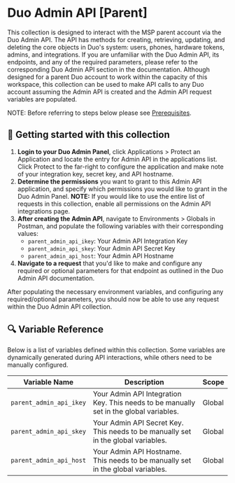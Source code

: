 # Duo Admin API [Parent]

This collection is designed to interact with the MSP parent account via the Duo Admin API. The API has methods for creating, retrieving, updating, and deleting the core objects in Duo's system: users, phones, hardware tokens, admins, and integrations.
If you are unfamiliar with the Duo Admin API, its endpoints, and any of the required parameters, please refer to the corresponding Duo Admin API section in the documentation. Although designed for a parent Duo account to work within the capacity of this workspace, this collection can be used to make API calls to any Duo account assuming the Admin API is created and the Admin API request variables are populated. 

NOTE: Before referring to steps below please see [Prerequisites](https://github.com/it-jonjon/Duo-API-Playground/blob/main/README.md#prerequisites).

## 🚀 Getting started with this collection

1. **Login to your Duo Admin Panel**, click Applications > Protect an Application and locate the entry for Admin API in the applications list. Click Protect to the far-right to configure the application and make note of your integration key, secret key, and API hostname.
2. **Determine the permissions** you want to grant to this Admin API application, and specify which permissions you would like to grant in the Duo Admin Panel. **NOTE:** If you would like to use the entire list of requests in this collection, enable all permissions on the Admin API integrations page.
3. **After creating the Admin API**, navigate to Environments > Globals in Postman, and populate the following variables with their corresponding values:
   - `parent_admin_api_ikey`: Your Admin API Integration Key
   - `parent_admin_api_skey`: Your Admin API Secret Key
   - `parent_admin_api_host`: Your Admin API Hostname
4. **Navigate to a request** that you'd like to make and configure any required or optional parameters for that endpoint as outlined in the Duo Admin API documentation.

After populating the necessary environment variables, and configuring any required/optional parameters, you should now be able to use any request within the Duo Admin API collection.

## 🔍 Variable Reference

Below is a list of variables defined within this collection. Some variables are dynamically generated during API interactions, while others need to be manually configured.

| Variable Name         | Description                             | Scope |
|-----------------------|-----------------------------------------|-------|
| `parent_admin_api_ikey` | Your Admin API Integration Key. This needs to be manually set in the global variables. | Global |
| `parent_admin_api_skey` | Your Admin API Secret Key. This needs to be manually set in the global variables. | Global |
| `parent_admin_api_host` | Your Admin API Hostname. This needs to be manually set in the global variables. | Global |
